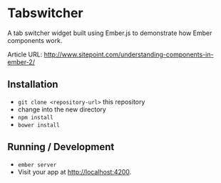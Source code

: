 # Tabswitcher

A tab switcher widget built using Ember.js to demonstrate how Ember components work.

Article URL: http://www.sitepoint.com/understanding-components-in-ember-2/

## Installation

* `git clone <repository-url>` this repository
* change into the new directory
* `npm install`
* `bower install`

## Running / Development

* `ember server`
* Visit your app at [http://localhost:4200](http://localhost:4200).

